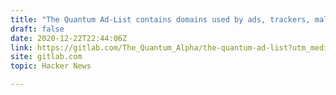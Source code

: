 ```yaml
---
title: "The Quantum Ad-List contains domains used by ads, trackers, malware"
draft: false
date: 2020-12-22T22:44:06Z
link: https://gitlab.com/The_Quantum_Alpha/the-quantum-ad-list?utm_medium=RSS&utm_source=hune
site: gitlab.com
topic: Hacker News  

---
```

